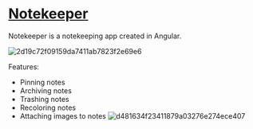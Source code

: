# [Notekeeper](https://leytonv.github.io/Notekeeper/)

Notekeeper is a notekeeping app created in Angular.

![2d19c72f09159da7411ab7823f2e69e6](https://github.com/LeytonV/Notekeeper/assets/40127046/7ea8ac06-a94f-4b15-b833-3d84f6775924)

Features:
- Pinning notes
- Archiving notes
- Trashing notes
- Recoloring notes
- Attaching images to notes
![d481634f23411879a03276e274ece407](https://github.com/LeytonV/Notekeeper/assets/40127046/4edb6a32-f702-4e40-80b2-9616f30216a9)
